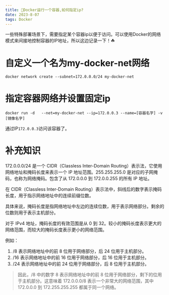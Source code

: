 ```yaml
---
title: 🫡Docker运行一个容器,如何指定ip?
date: 2023-8-07
tags: Docker
---
```


一些特殊部署场景下，需要指定某个容器ip以便于访问。可以使用Docker的网络模式来间接地控制容器的IP地址，所以这边记录一下！☘


# 自定义一个名为my-docker-net网络

```shell
docker network create --subnet=172.0.0.0/24 my-docker-net
```

# 指定容器网络并设置固定ip

```
docker run -d   --net=my-docker-net --ip=172.0.0.3 --name=[容器名字] -v [镜像名字]
```

通过IP`172.0.0.3`访问该容器了。


# 补充知识

172.0.0.0/24 是一个 CIDR（Classless Inter-Domain Routing）表示法，它使用网络地址和掩码长度来表示一个 IP 地址范围。255.255.255.0 是对应的子网掩码，也称为网络掩码。包含了从 172.0.0.0 到 172.0.0.255 的所有 IP 地址。

在 CIDR（Classless Inter-Domain Routing）表示法中，斜线后的数字表示掩码长度，用于指示网络地址中的连续前缀位数。

具体来说，掩码长度是指网络地址中左边的连续位数，用于表示网络部分。剩余的位数则用于表示主机部分。

对于 IPv4 地址，掩码长度的有效范围是从 0 到 32。较小的掩码长度表示更大的网络范围，而较大的掩码长度表示更小的网络范围。

例如：

1. /8 表示网络地址中的前 8 位用于网络部分，后 24 位用于主机部分。
2. /16 表示网络地址中的前 16 位用于网络部分，后 16 位用于主机部分。
3. /24 表示网络地址中的前 24 位用于网络部分，后 8 位用于主机部分。


> 因此，/8 中的数字 8 表示网络地址中的前 8 位用于网络部分，剩下的位用于主机部分。这意味着 172.0.0.0/8 表示一个非常大的网络范围，其中 172.0.0.0 到 172.255.255.255 都属于同一个网络。


